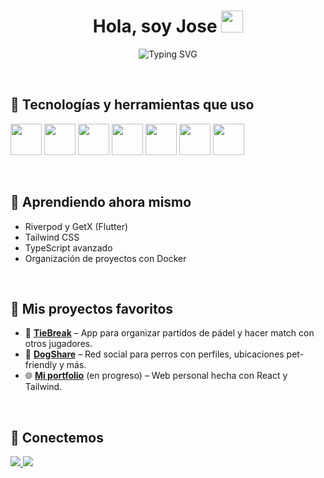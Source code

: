 <h1 align="center">
  Hola, soy Jose <img src="https://media.giphy.com/media/hvRJCLFzcasrR4ia7z/giphy.gif" width="35">
</h1>




<p align="center">
  <img src="https://readme-typing-svg.demolab.com?font=Fira+Code&size=25&pause=1000&center=true&vCenter=true&width=500&lines=Web+%26+Mobile+App+Developer" alt="Typing SVG" />
</p>

<br>



## 🚀 Tecnologías y herramientas que uso

<p align="left">
  <img src="https://cdn.jsdelivr.net/gh/devicons/devicon/icons/flutter/flutter-original.svg" width="50" />
  <img src="https://cdn.jsdelivr.net/gh/devicons/devicon/icons/dart/dart-original.svg" width="50" />
  <img src="https://cdn.jsdelivr.net/gh/devicons/devicon/icons/react/react-original.svg" width="50" />
  <img src="https://cdn.jsdelivr.net/gh/devicons/devicon/icons/javascript/javascript-original.svg" width="50" />
  <img src="https://cdn.jsdelivr.net/gh/devicons/devicon/icons/typescript/typescript-original.svg" width="50" />
  <img src="https://cdn.jsdelivr.net/gh/devicons/devicon/icons/mysql/mysql-original.svg" width="50" />
  <img src="https://cdn.jsdelivr.net/gh/devicons/devicon/icons/git/git-original.svg" width="50" />
</p>

<br>

## 🧠 Aprendiendo ahora mismo

- Riverpod y GetX (Flutter)
- Tailwind CSS
- TypeScript avanzado
- Organización de proyectos con Docker
<br>


## 📱 Mis proyectos favoritos

- 🎾 [**TieBreak**](https://github.com/tu_usuario/tiebreak) – App para organizar partidos de pádel y hacer match con otros jugadores.
- 🐶 [**DogShare**](https://github.com/josebayondev/dogshare) – Red social para perros con perfiles, ubicaciones pet-friendly y más.
- 🌐 [**Mi portfolio**](https://github.com/tu_usuario/portfolio) (en progreso) – Web personal hecha con React y Tailwind.

<br>

## 🤝 Conectemos

<p align="left">
  <a href="https://www.linkedin.com/in/josebayondev/">
    <img src="https://img.shields.io/badge/LinkedIn-blue?logo=linkedin&style=for-the-badge" />
  </a>
  <a href="mailto:josebayondev.com">
    <img src="https://img.shields.io/badge/Email-red?logo=gmail&style=for-the-badge" />
  </a>
</p>


